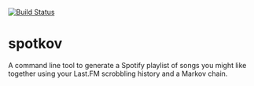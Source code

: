 [![Build Status](https://travis-ci.org/snyderks/spotkov.svg?branch=master)](https://travis-ci.org/snyderks/spotkov)
# spotkov
A command line tool to generate a Spotify playlist of songs you might like together using your Last.FM scrobbling history and a Markov chain.